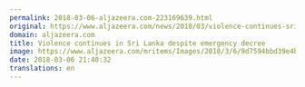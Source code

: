 ```yaml
---
permalink: 2018-03-06-aljazeera.com-223169639.html
original: https://www.aljazeera.com/news/2018/03/violence-continues-sri-lanka-emergency-decree-180306211657305.html
domain: aljazeera.com
title: Violence continues in Sri Lanka despite emergency decree
image: https://www.aljazeera.com/mritems/Images/2018/3/6/9d7594bbd39e4b7fbb7a54fee5af17e8_18.jpg
date: 2018-03-06 21:40:32
translations: en
---
```


